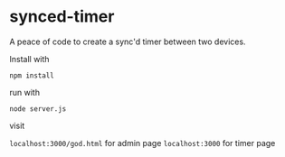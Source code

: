 # synced-timer

A peace of code to create a sync'd timer between two devices.

Install with

`npm install`

run with

`node server.js`

visit

`localhost:3000/god.html` for admin page
`localhost:3000` for timer page
